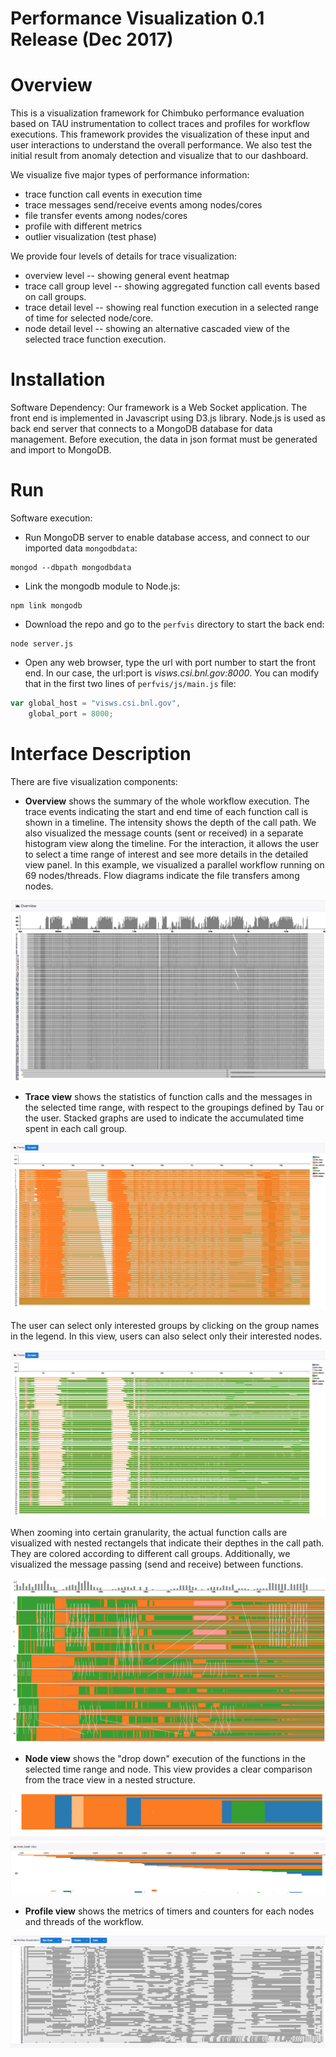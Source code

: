 # Performance Visualization 0.1 Release (Dec 2017)

# Overview
This is a visualization framework for Chimbuko performance evaluation based on TAU instrumentation to collect traces and profiles for workflow executions. This framework provides the visualization of these input and user interactions to understand the overall performance. We also test the initial result from anomaly detection and visualize that to our dashboard.

We visualize five major types of performance information:
* trace function call events in execution time
* trace messages send/receive events among nodes/cores
* file transfer events among nodes/cores
* profile with different metrics
* outlier visualization (test phase)

We provide four levels of details for trace visualization:
* overview level -- showing general event heatmap
* trace call group level -- showing aggregated function call events based on call groups.  
* trace detail level -- showing real function execution in a selected range of time for selected node/core.
* node detail level -- showing an alternative cascaded view of the selected trace function execution. 

# Installation
Software Dependency: Our framework is a Web Socket application. The front end is implemented in Javascript using D3.js library. Node.js is used as back end server that connects to a MongoDB database for data management. Before execution, the data in json format must be generated and import to MongoDB.

# Run
Software execution:
* Run MongoDB server to enable database access, and connect to our imported data `mongodbdata`:
```
mongod --dbpath mongodbdata
```
* Link the mongodb module to Node.js:
```
npm link mongodb
```
* Download the repo and go to the `perfvis` directory to start the back end:
```
node server.js
```
* Open any web browser, type the url with port number to start the front end. In our case, the url:port is *visws.csi.bnl.gov:8000*. You can modify that in the first two lines of `perfvis/js/main.js` file:
```javascript
var global_host = "visws.csi.bnl.gov",
    global_port = 8000;
```

# Interface Description
There are five visualization components:

* **Overview** shows the summary of the whole workflow execution. The trace events indicating the start and end time of each function call is shown in a timeline. The intensity shows the depth of the call path. We also visualized the message counts (sent or received) in a separate histogram view along the timeline. For the interaction, it allows the user to select a time range of interest and see more details in the detailed view panel. In this example, we visualized a parallel workflow running on 69 nodes/threads. Flow diagrams indicate the file transfers among nodes.

![alt text](https://github.com/CODARcode/PerformanceVisualization/blob/master/snapshots/overview.png "Overview")

* **Trace view** shows the statistics of function calls and the messages in the selected time range, with respect to the groupings defined by Tau or the user. Stacked graphs are used to indicate the accumulated time spent in each call group. 

![alt text](https://github.com/CODARcode/PerformanceVisualization/blob/master/snapshots/traces.png "Trace events")

The user can select only interested groups by clicking on the group names in the legend. In this view, users can also select only their interested nodes.

![alt text](https://github.com/CODARcode/PerformanceVisualization/blob/master/snapshots/traces_toggled.png "Toggle trace events")

When zooming into certain granularity, the actual function calls are visualized with nested rectangels that indicate their depthes in the call path. They are colored according to different call groups. Additionally, we visualized the message passing (send and receive) between functions. 

![alt text](https://github.com/CODARcode/PerformanceVisualization/blob/master/snapshots/trace_details_zoomin.png "Zoom-in trace events")

* **Node view** shows the "drop down" execution of the functions in the selected time range and node. This view provides a clear comparison from the trace view in a nested structure.

![alt text](https://github.com/CODARcode/PerformanceVisualization/blob/master/snapshots/node_detail.png "Node details")

* **Profile view** shows the metrics of timers and counters for each nodes and threads of the workflow.

![alt text](https://github.com/CODARcode/PerformanceVisualization/blob/master/snapshots/profile.png "Profile")
